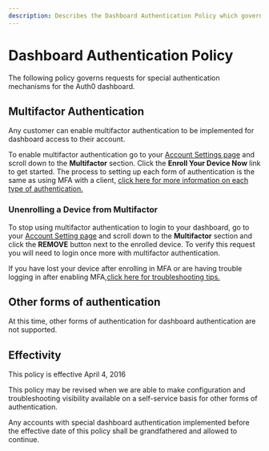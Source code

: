 ```yaml
---
description: Describes the Dashboard Authentication Policy which governs requests for special authentication mechanisms for the Auth0 dashboard.
---
```


# Dashboard Authentication Policy

The following policy governs requests for special authentication mechanisms for the Auth0 dashboard.

## Multifactor Authentication

Any customer can enable multifactor authentication to be implemented for dashboard access to their account. 

To enable multifactor authentication go to your [Account Settings page](${manage_url}/#/account) and scroll down to the **Multifactor** section. Click the **Enroll Your Device Now** link to get started. The process to setting up each form of authentication is the same as using MFA with a client, [click here for more information on each type of authentication.](multifactor-authentication) 

### Unenrolling a Device from Multifactor

To stop using multifactor authentication to login to your dashboard, go to your [Account Setting page](${manage_url}/#/account) and scroll down to the **Multifactor** section and click the **REMOVE** button next to the enrolled device. To verify this request you will need to login once more with multifactor authentication.

If you have lost your device after enrolling in MFA or are having trouble logging in after enabling MFA,[click here for troubleshooting tips.](/multifactor-authentication/guardian/user-guide#troubleshooting)

## Other forms of authentication
At this time, other forms of authentication for dashboard authentication are not supported.

## Effectivity
This policy is effective April 4, 2016

This policy may be revised when we are able to make configuration and troubleshooting visibility available on a self-service basis for other forms of authentication.

Any accounts with special dashboard authentication implemented before the effective date of this policy shall be grandfathered and allowed to continue.
